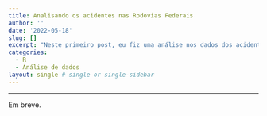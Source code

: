 ```yaml
---
title: Analisando os acidentes nas Rodovias Federais 
author: ''
date: '2022-05-18'
slug: []
excerpt: "Neste primeiro post, eu fiz uma análise nos dados dos acidentes nas rodovias federais brasileiras."
categories:
  - R
  - Análise de dados
layout: single # single or single-sidebar  
---
```


---
Em breve.

